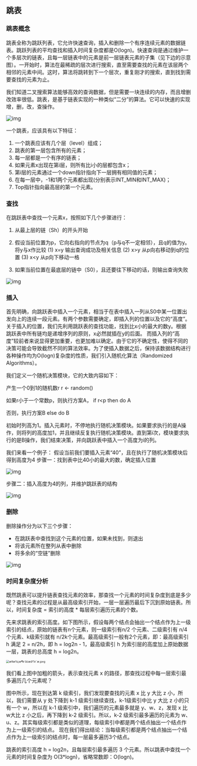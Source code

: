 ## 跳表

### 跳表概念

跳表全称为跳跃列表，它允许快速查询，插入和删除一个有序连续元素的数据链表。跳跃列表的平均查找和插入时间复杂度都是O(logn)。快速查询是通过维护一个多层次的链表，且每一层链表中的元素是前一层链表元素的子集（见下边的示意图）。一开始时，算法在最稀疏的层次进行搜索，直至需要查找的元素在该层两个相邻的元素中间。这时，算法将跳转到下一个层次，重复刚才的搜索，直到找到需要查找的元素为止。

我们知道二叉搜索算法能够高效的查询数据，但是需要一块连续的内存，而且增删改效率很低。跳表，是基于链表实现的一种类似“二分”的算法。它可以快速的实现增，删，改，查操作。

![img](https://pic2.zhimg.com/80/v2-406ac352da4f3c45da01ba5e2c168d9d_720w.jpg)

一个跳表，应该具有以下特征：

1. 一个跳表应该有几个层（level）组成；
2. 跳表的第一层包含所有的元素；
3. 每一层都是一个有序的链表；
4. 如果元素x出现在第i层，则所有比i小的层都包含x；
5. 第i层的元素通过一个down指针指向下一层拥有相同值的元素；
6. 在每一层中，-1和1两个元素都出现(分别表示INT_MIN和INT_MAX)；
7. Top指针指向最高层的第一个元素。

### 查找

 在跳跃表中查找一个元素x，按照如下几个步骤进行：

   1. 从最上层的链（Sh）的开头开始

2. 假设当前位置为p，它向右指向的节点为q（p与q不一定相邻），且q的值为y。将y与x作比较
        (1) x=y 输出查询成功及相关信息
        (2) x>y 从p向右移动到q的位置
        (3) x<y 从p向下移动一格

3. 如果当前位置在最底层的链中（S0），且还要往下移动的话，则输出查询失败

![img](http://www.cppblog.com/images/cppblog_com/mysileng/QQ%E6%88%AA%E5%9B%BE20130406201943.jpg)

### 插入

 首先明确，向跳跃表中插入一个元素，相当于在表中插入一列从S0中某一位置出发向上的连续一段元素。有两个参数需要确定，即插入列的位置以及它的“高度”。
 关于插入的位置，我们先利用跳跃表的查找功能，找到比x小的最大的数y。根据跳跃表中所有链均是递增序列的原则，x必然就插在y的后面。
而插入列的“高度”较前者来说显得更加重要，也更加难以确定。由于它的不确定性，使得不同的决策可能会导致截然不同的算法效率。为了使插入数据之后，保持该数据结构进行各种操作均为O(logn)复杂度的性质，我们引入随机化算法（Randomized Algorithms）。

我们定义一个随机决策模块，它的大致内容如下：

产生一个0到1的随机数r   r ← random() 

如果r小于一个常数p，则执行方案A， if r<p then do A 

否则，执行方案B     else do B 

初始时列高为1。插入元素时，不停地执行随机决策模块。如果要求执行的是A操作，则将列的高度加1，并且继续反复执行随机决策模块。直到第i次，模块要求执行的是B操作，我们结束决策，并向跳跃表中插入一个高度为i的列。

 我们来看一个例子：
 假设当前我们要插入元素“40”，且在执行了随机决策模块后得到高度为4
 步骤一：找到表中比40小的最大的数，确定插入位置

![img](http://www.cppblog.com/images/cppblog_com/mysileng/QQ%E6%88%AA%E5%9B%BE20130406202023.jpg)

步骤二：插入高度为4的列，并维护跳跃表的结构

![img](http://www.cppblog.com/images/cppblog_com/mysileng/QQ%E6%88%AA%E5%9B%BE20130406202042.jpg)

### 删除

删除操作分为以下三个步骤：

- 在跳跃表中查找到这个元素的位置，如果未找到，则退出 
- 将该元素所在整列从表中删除 
- 将多余的“空链”删除 

![img](http://www.cppblog.com/images/cppblog_com/mysileng/QQ%E6%88%AA%E5%9B%BE20130406202134.jpg)

### 时间复杂度分析

既然跳表可以提升链表查找元素的效率，那查找一个元素的时间复杂度到底是多少呢？查找元素的过程是从最高级索引开始，一层一层遍历最后下沉到原始链表。所以，时间复杂度 = 索引的高度 * 每层索引遍历元素的个数。

先来求跳表的索引高度。如下图所示，假设每两个结点会抽出一个结点作为上一级索引的结点，原始的链表有n个元素，则一级索引有n/2 个元素、二级索引有 n/4 个元素、k级索引就有 n/2k个元素。最高级索引一般有2个元素，即：最高级索引 h 满足 2 = n/2h，即 h = log2n - 1，最高级索引 h 为索引层的高度加上原始数据一层，跳表的总高度 h = log2n。

<img src="https://user-gold-cdn.xitu.io/2019/9/30/16d7dfcf5454a0ef?imageView2/0/w/1280/h/960/format/webp/ignore-error/1" alt="æ¥æ¾çæ¶é´å¤æåº¦è¯æ.jpeg" style="zoom:50%;" />

我们看上图中加粗的箭头，表示查找元素 x 的路径，那查找过程中每一层索引最多遍历几个元素呢？

图中所示，现在到达第 k 级索引，我们发现要查找的元素 x 比 y 大比 z 小，所以，我们需要从 y 处下降到 k-1 级索引继续查找，k-1级索引中比 y 大比 z 小的只有一个 w，所以在 k-1 级索引中，我们遍历的元素最多就是 y、w、z，发现 x 比 w大比 z 小之后，再下降到 k-2 级索引。所以，k-2 级索引最多遍历的元素为 w、u、z。其实每级索引都是类似的道理，每级索引中都是两个结点抽出一个结点作为上一级索引的结点。 现在我们得出结论：当每级索引都是两个结点抽出一个结点作为上一级索引的结点时，每一层最多遍历3个结点。

跳表的索引高度 h = log2n，且每层索引最多遍历 3 个元素。所以跳表中查找一个元素的时间复杂度为 O(3*logn)，省略常数即：O(logn)。

